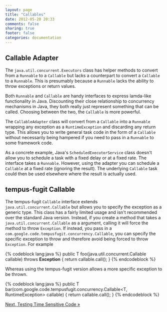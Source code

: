 ```yaml
---
layout: page
title: "Callables"
date: 2012-05-20 20:33
comments: false
sharing: true
footer: false
categories: documentation
---
```


## Callable Adapter

The `java.util.concurrent.Executors` class has helper methods to convert from a `Runnable` to a `Callable` but lacks a counterpart to convert a `Callable` to a `Runnable`. This is presumably because a `Runnable` lacks the ability to throw exceptions or return values.

Both `Runnable` and `Callable` are handy interfaces to express lamda-like functionality in Java. Discounting their close relationship to concurrency mechanisms in Java, they both really just represent something that can be called. Choosing between the two, the `Callable` is more powerful.

The `CallableAdapter` class will convert from a `Callable` into a `Runnable` wrapping any exception as a `RuntimeException` and discarding any return type. This allows you to write general task code in the form of a `Callable` without necessarily being hampered if you need to pass in a `Runnable` to some framework code.

As a concrete example, Java's `ScheduledExecutorService` class doesn't allow you to schedule a task with a fixed delay or at a fixed rate. The interface takes a `Runnable`. However, using the adapter you can schedule a `Callable` at a fixed rate (ignoring the result). The underlying `Callable` task could then be used elsewhere where the result is actually used.

## tempus-fugit Callable

The tempus-fugit `Callable` interface extends `java.util.concurrent.Callable` but allows you to specify the exception as a generic type. This class has a fairly limited usage and isn't recommended over the standard Java version. Instead, if you create a method that takes a `java.util.concurrent.Callable` as a argument, calling it will force the method to throw `Exception`. If instead, you pass in a `com.google.code.tempusfugit.concurrency.Callable`, you can specify the specific exception to throw and therefore avoid being forced to throw `Exception`. For example


{% codeblock lang:java %}
public <T> T foo(java.util.concurrent.Callable<T> callable) throws **Exception** {
    return callable.call();
}
{% endcodeblock %}

Whereas using the tempus-fugit version allows a more specific exception to be thrown.


{% codeblock lang:java %}
public <T> T bar(com.google.code.tempusfugit.concurrency.Callable<T, RuntimeException> callable) {
    return callable.call();
}
{% endcodeblock %}

[Next, Testing Time Sensitive Code &raquo;](/documentation/time/)